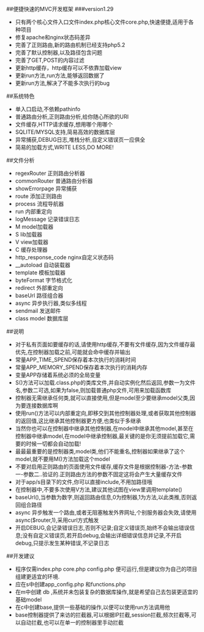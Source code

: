 ##便捷快速的MVC开发框架
###version1.29
        
* 只有两个核心文件入口文件index.php核心文件core.php,快速便捷,适用于各种项目
* 修复apache和nginx状态码差异
* 完善了正则路由,新的路由机制已经支持php5.2
* 完善了默认控制器,以及路径包含问题
* 完善了GET,POST的内容过滤
* 更新http缓存，http缓存可以不依靠加载view
* 更新run方法,run方法,能够返回数据了
* 更新run方法,解决了不能多次执行的bug
        
##系统特色
        
* 单入口启动,不依赖pathinfo
* 普通路由分析,正则路由分析,给你随心所欲的URI
* 文件缓存,HTTP请求缓存,想用哪个用哪个
* SQLITE/MYSQL支持,简易高效的数据库层
* 异常捕获,DEBUG日志,堆栈分析,自定义错误页一应俱全
* 简易的加载方式,WRITE LESS,DO MORE!
        
##文件分析
       
* regexRouter 正则路由分析器
* commonRouter 普通路由分析器
* showErrorpage 异常捕获
* route 添加正则路由
* process 流程导航器
* run 内部重定向
* logMessage 记录错误日志
* M model加载器
* S lib加载器
* V view加载器
* C 缓存处理器
* http_response_code nginx自定义状态码
* __autoload 自动装载器
* template 模板加载器
* byteFormat 字节格式化
* redirect 外部重定向
* baseUrl 路径组合器
* async 异步执行器,类似多线程
* sendmail 发送邮件
* class model 数据库层
            
        
   
##说明
        
* 对于私有页面如要缓存的话,请使用http缓存,不要有文件缓存,因为文件缓存最优先,在控制器加载之前,可能就会命中缓存并输出
* 常量APP_TIME_SPEND保存着本次执行的消耗时间
* 常量APP_MEMORY_SPEND保存着本次执行的消耗内存
* 变量APP存储着系统必须的全局变量
* S()方法可以加载.class.php的类库文件,并自动实例化然后返回,参数一为文件名,参数二可选,如果为false,则加载普通php文件,可用来加载函数库
* 控制器无需继承任何类,就可以直接使用,但是model至少要继承model父类,因为要连接数据库啊
* 使用run()方法可以内部重定向,即移交到其他控制器处理,或者获取其他控制器的返回值,这比继承其他控制器更方便,也类似于多继承
* 当然你也可以在控制器中继承其他控制器,在model中继承其他model,甚至在控制器中继承model,在model中继承控制器,最关键的是你无须提前加载它,需要的时候一切都会自动加载!
* 最最最重要的是控制器类,model类,他们不能重名,控制器如果继承了这个model,就不要用M()方法加载这个model    
* 不要对启用正则路由的页面使用文件缓存,缓存文件是根据控制器-方法-参数一-参数二..验证的.正则路由方法的参数不固定这将会产生大量缓存文件
* 对于app/s目录下的文件,你可以直接include,不用加路径哦
* 在控制器中,不要多次使用V方法,建议其他试图在view里调用template()
* baseUrl(),当参数为数字,则返回路由信息,0为控制器,1为方法,以此类推,否则返回组合路径
* async 异步触发一个路由,或者无阻塞触发外界网址,个别服务器会失效,请使用async($router,1),采用curl方式触发
* 开启DEBUG,会记录错误日志,否则不记录;自定义错误页,始终不会输出错误信息;没有自定义错误页,若开启debug,会输出详细错误信息并记录,不开启debug,只提示发生某种错误,不记录日志
        
##开发建议
        
* 程序仅需index.php core.php config.php 便可运行,但是建议你为自己的项目组建更适宜的环境.
* 应在s中创建app_config.php 和functions.php
* 在m中创建 db ,系统并未包装复杂的数据库操作,就是希望自己去包装更适宜的基础model
* 在c中创建base,提供一些基础的操作,以便可以使用run方法调用他
* base控制器提供了来访的拦截器,可以根据IP拦截,session拦截,频次拦截等,可以自动拦截,也可以在单一的控制器里手动拦截
        
       
    
    
